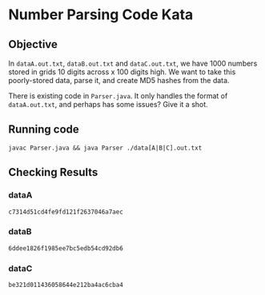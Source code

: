 # Number Parsing Code Kata
## Objective
In ```dataA.out.txt```, ```dataB.out.txt``` and ```dataC.out.txt```, we have 1000 numbers stored in grids 10 digits across x 100 digits high. We want to take this poorly-stored data, parse it, and create MD5 hashes from the data.   

There is existing code in ```Parser.java```. It only handles the format of ```dataA.out.txt```, and perhaps has some issues? Give it a shot.

## Running code 
```javac Parser.java && java Parser ./data[A|B|C].out.txt```

## Checking Results
### dataA
```c7314d51cd4fe9fd121f2637046a7aec```
### dataB
```6ddee1826f1985ee7bc5edb54cd92db6```
### dataC
```be321d011436058644e212ba4ac6cba4```
